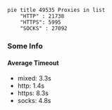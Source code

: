 
```mermaid
pie title 49535 Proxies in list
    "HTTP" : 21738
    "HTTPS": 5995
    "SOCKS" : 27092
```

### Some Info
#### Average Timeout

- mixed: 3.3s
- http: 1.4s
- https: 8.3s
- socks: 4.8s